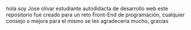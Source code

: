 hola soy Jose olivar
estudiante autodidacta de desarrollo web este repositorio fue creado para un reto Front-End de programación, cualquier consejo o mejora para el mismo se les agradeceria mucho, gracias 
